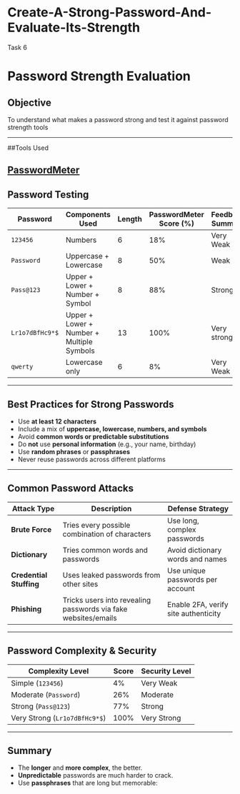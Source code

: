 # Create-A-Strong-Password-And-Evaluate-Its-Strength
Task 6

# Password Strength Evaluation

## Objective

To understand what makes a password strong and test it against password strength tools

---
##Tools Used

[PasswordMeter](https://www.passwordmeter.com)
---
## Password Testing

| Password            | Components Used                              | Length | PasswordMeter Score (%) | Feedback Summary                          |
|---------------------|-----------------------------------------------|--------|--------------------------|-------------------------------------------|
| `123456`       | Numbers                           | 6     | 18%                      | Very Weak    |
| `Password`          | Uppercase + Lowercase                | 8      | 50%                      | Weak               |
| `Pass@123`     | Upper + Lower + Number + Symbol               | 8     | 88%                      | Strong       |
| `Lr1o7dBfHc9*$`      | Upper + Lower + Number + Multiple Symbols     | 13     | 100%                     | Very strong     |
| `qwerty`            | Lowercase only                                | 6      | 8%                       | Very Weak          |

---

## Best Practices for Strong Passwords

- Use **at least 12 characters**
- Include a mix of **uppercase, lowercase, numbers, and symbols**
- Avoid **common words or predictable substitutions**
- Do **not** use **personal information** (e.g., your name, birthday)
- Use **random phrases** or **passphrases**
- Never reuse passwords across different platforms

---

## Common Password Attacks

| Attack Type         | Description                                                                 | Defense Strategy                           |
|---------------------|-----------------------------------------------------------------------------|--------------------------------------------|
| **Brute Force**     | Tries every possible combination of characters                              | Use long, complex passwords                |
| **Dictionary**      | Tries common words and passwords                                             | Avoid dictionary words and names           |
| **Credential Stuffing** | Uses leaked passwords from other sites                                    | Use unique passwords per account           |
| **Phishing**        | Tricks users into revealing passwords via fake websites/emails              | Enable 2FA, verify site authenticity       |

---

## Password Complexity & Security

| Complexity Level     | Score | Security Level |
|----------------------|--------------------------|----------------|
| Simple (`123456`)     |   4%   | Very Weak     |
| Moderate (`Password`)  | 26% | Moderate      |
| Strong (`Pass@123`) | 77% | Strong        |
| Very Strong (`Lr1o7dBfHc9*$`) | 100% | Very Strong    |

---

## Summary

- The **longer** and **more complex**, the better.
- **Unpredictable** passwords are much harder to crack.
- Use **passphrases** that are long but memorable:
